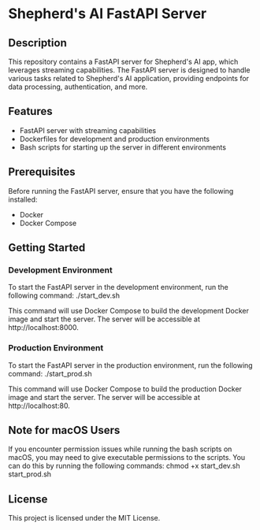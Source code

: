 # Shepherd's AI FastAPI Server

## Description

This repository contains a FastAPI server for Shepherd's AI app, which leverages streaming capabilities. The FastAPI server is designed to handle various tasks related to Shepherd's AI application, providing endpoints for data processing, authentication, and more.

## Features

- FastAPI server with streaming capabilities
- Dockerfiles for development and production environments
- Bash scripts for starting up the server in different environments

## Prerequisites

Before running the FastAPI server, ensure that you have the following installed:

- Docker
- Docker Compose

## Getting Started

### Development Environment

To start the FastAPI server in the development environment, run the following command:
./start_dev.sh

This command will use Docker Compose to build the development Docker image and start the server. The server will be accessible at http://localhost:8000.

### Production Environment

To start the FastAPI server in the production environment, run the following command:
./start_prod.sh

This command will use Docker Compose to build the production Docker image and start the server. The server will be accessible at http://localhost:80.

## Note for macOS Users

If you encounter permission issues while running the bash scripts on macOS, you may need to give executable permissions to the scripts. You can do this by running the following commands:
chmod +x start_dev.sh start_prod.sh

## License

This project is licensed under the MIT License.
